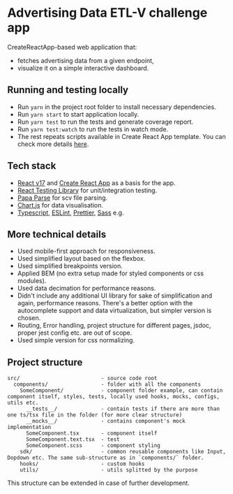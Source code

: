# Advertising Data ETL-V challenge app

CreateReactApp-based web application that:
- fetches advertising data from a given endpoint,
- visualize it on a simple interactive dashboard.

## Running and testing locally

- Run `yarn` in the project root folder to install necessary dependencies.
- Run `yarn start` to start application locally.
- Run `yarn test` to run the tests and generate coverage report.
- Run `yarn test:watch` to run the tests in watch mode.
- The rest repeats scripts available in Create React App template. You can check more details [here](https://create-react-app.dev/docs/available-scripts).

## Tech stack

- [React v17](reactjs.org) and [Create React App](https://github.com/facebook/create-react-app) as a basis for the app.
- [React Testing Library](https://testing-library.com/docs/react-testing-library/intro/) for unit/integration testing.
- [Papa Parse](https://www.papaparse.com/) for scv file parsing.
- [Chart.js](https://www.chartjs.org/) for data visualisation.
- [Typescript](https://www.typescriptlang.org/), [ESLint](https://eslint.org/), [Prettier](https://prettier.io/), [Sass](https://sass-lang.com/) e.g.

## More technical details
- Used mobile-first approach for responsiveness.
- Used simplified layout based on the flexbox.
- Used simplified breakpoints version.
- Applied BEM (no extra setup made for styled components or css modules).
- Used data decimation for performance reasons.
- Didn't include any additional UI library for sake of simplification and again, performance reasons. There's a better option with the autocomplete support and data virtualization, but simpler version is chosen.
- Routing, Error handling, project structure for different pages, jsdoc, proper jest config etc. are out of scope.
- Used simple version for css normalizing.

## Project structure

```
src/                          - source code root  
  components/                 - folder with all the components
    SomeComponent/            - component folder example, can contain component itself, styles, tests, locally used hooks, mocks, configs, utils etc.
      __tests__/              - contain tests if there are more than one ts/tsx file in the folder (for more clear structure)
      __mocks__/              - contains component's mock implementation
      SomeComponent.tsx       - component itself
      SomeComponent.text.tsx  - test
      SomeComponent.scss      - component styling
    sdk/                      - common reusable components like Input, Dopdown etc. The same sub-structure as in `components/` folder.
    hooks/                    - custom hooks
    utils/                    - utils splitted by the purpose
```
This structure can be extended in case of further development.

